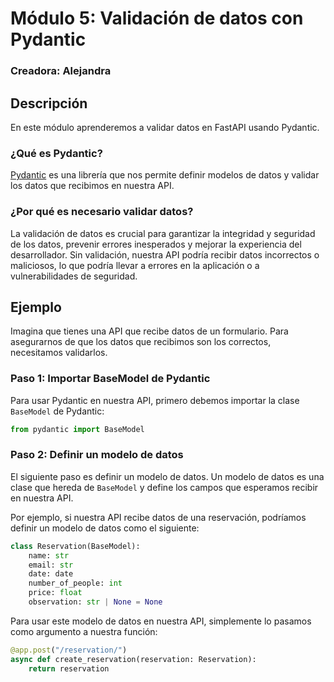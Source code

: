 # Módulo 5: Validación de datos con Pydantic

### Creadora: Alejandra 

## Descripción

En este módulo aprenderemos a validar datos en FastAPI usando Pydantic.

### ¿Qué es Pydantic?

<a href="https://docs.pydantic.dev/latest/" class="external-link" target="_blank">Pydantic</a> es una librería que nos permite definir modelos de datos y validar los datos que recibimos en nuestra API.

### ¿Por qué es necesario validar datos?

La validación de datos es crucial para garantizar la integridad y seguridad de los datos, prevenir errores inesperados y mejorar la experiencia del desarrollador. Sin validación, nuestra API podría recibir datos incorrectos o maliciosos, lo que podría llevar a errores en la aplicación o a vulnerabilidades de seguridad.

## Ejemplo 

Imagina que tienes una API que recibe datos de un formulario. Para asegurarnos de que los datos que recibimos son los correctos, necesitamos validarlos.

### Paso 1: Importar BaseModel de Pydantic

Para usar Pydantic en nuestra API, primero debemos importar la clase `BaseModel` de Pydantic:

```python
from pydantic import BaseModel
```

### Paso 2: Definir un modelo de datos

El siguiente paso es definir un modelo de datos. Un modelo de datos es una clase que hereda de `BaseModel` y define los campos que esperamos recibir en nuestra API.

Por ejemplo, si nuestra API recibe datos de una reservación, podríamos definir un modelo de datos como el siguiente:

```python
class Reservation(BaseModel):
    name: str
    email: str
    date: date
    number_of_people: int
    price: float
    observation: str | None = None 
```

Para usar este modelo de datos en nuestra API, simplemente lo pasamos como argumento a nuestra función:

```python
@app.post("/reservation/")
async def create_reservation(reservation: Reservation):
    return reservation
```


